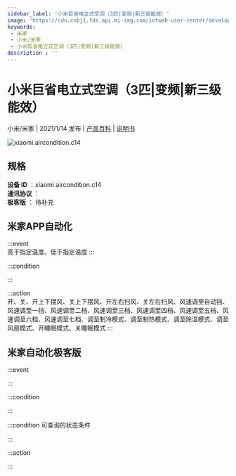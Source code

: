 ```yaml
---
sidebar_label: '小米巨省电立式空调（3匹|变频|新三级能效）'
image: 'https://cdn.cnbj1.fds.api.mi-img.com/iotweb-user-center/developer_16790478393201zJvud9Q.png?GalaxyAccessKeyId=AKVGLQWBOVIRQ3XLEW&Expires=9223372036854775807&Signature=PUxDZRwVzQZg7ql5lWT7KZVV6Hg='
keywords: 
 - 米家
 - 小米/米家
 - 小米巨省电立式空调（3匹|变频|新三级能效）
description : ''
---
```

# 小米巨省电立式空调（3匹|变频|新三级能效）

小米/米家 | 2021/1/14 发布 | [产品百科](https://home.mi.com/webapp/content/baike/product/index.html?model=xiaomi.aircondition.c14/) | [说明书](https://home.mi.com/views/introduction.html?model=xiaomi.aircondition.c14&region=cn)

![xiaomi.aircondition.c14](https://cdn.cnbj1.fds.api.mi-img.com/iotweb-user-center/developer_16790478393201zJvud9Q.png?GalaxyAccessKeyId=AKVGLQWBOVIRQ3XLEW&Expires=9223372036854775807&Signature=PUxDZRwVzQZg7ql5lWT7KZVV6Hg=)

## 规格  
> 
**设备 ID** ：xiaomi.aircondition.c14  
**通讯协议** ：  
**极客版**  ： 待补充 


## 米家APP自动化  

:::event  
高于指定温度、低于指定温度
:::

:::condition  

:::

:::action   
开、关、开上下摆风、关上下摆风、开左右扫风、关左右扫风、风速调至自动挡、风速调至一挡、风速调至二档、风速调至三档、风速调至四档、风速调至五档、风速调至六档、风速调至七档、调至制冷模式、调至制热模式、调至除湿模式、调至风扇模式、开睡眠模式、关睡眠模式
:::

## 米家自动化极客版  

:::event  

:::

:::condition  

:::

:::condition 可查询的状态条件  

:::

:::action  

:::

        
